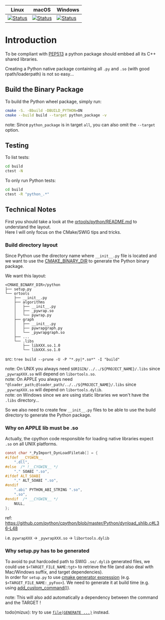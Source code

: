 Linux                                            | macOS                                            | Windows
------------------------------------------------ | ------------------------------------------------ | -------
[![Status][linux_python_svg]][linux_python_link] | [![Status][macos_python_svg]][macos_python_link] | [![Status][windows_python_svg]][windows_python_link]

[linux_python_svg]: https://github.com/google/or-tools/actions/workflows/cmake_linux_python.yml/badge.svg?branch=master
[linux_python_link]: https://github.com/google/or-tools/actions/workflows/cmake_linux_python.yml
[macos_python_svg]: https://github.com/google/or-tools/actions/workflows/cmake_macos_python.yml/badge.svg?branch=master
[macos_python_link]: https://github.com/google/or-tools/actions/workflows/cmake_macos_python.yml
[windows_python_svg]: https://github.com/google/or-tools/actions/workflows/cmake_windows_python.yml/badge.svg?branch=master
[windows_python_link]: https://github.com/google/or-tools/actions/workflows/cmake_windows_python.yml

# Introduction

To be compliant with
[PEP513](https://www.python.org/dev/peps/pep-0513/#the-manylinux1-policy) a
python package should embbed all its C++ shared libraries.

Creating a Python native package containing all `.py` and `.so` (with good
rpath/loaderpath) is not so easy...

## Build the Binary Package

To build the Python wheel package, simply run:

```sh
cmake -S. -Bbuild -DBUILD_PYTHON=ON
cmake --build build --target python_package -v
```
note: Since `python_package` is in target `all`, you can also omit the
`--target` option.

## Testing

To list tests:

```sh
cd build
ctest -N
```

To only run Python tests:

```sh
cd build
ctest -R "python_.*"
```

## Technical Notes

First you should take a look at the
[ortools/python/README.md](../../ortools/python/README.md) to understand the
layout. \
Here I will only focus on the CMake/SWIG tips and tricks.

### Build directory layout

Since Python use the directory name where `__init__.py` file is located and we
want to use the
[CMAKE_BINARY_DIR](https://cmake.org/cmake/help/latest/variable/CMAKE_BINARY_DIR.html)
to generate the Python binary package.

We want this layout:

```shell
<CMAKE_BINARY_DIR>/python
├── setup.py
└── ortools
    ├── __init__.py
    ├── algorithms
    │   ├── __init__.py
    │   ├── _pywrap.so
    │   └── pywrap.py
    ├── graph
    │   ├── __init__.py
    │   ├── pywrapgraph.py
    │   └── _pywrapgraph.so
    ├── ...
    └── .libs
        ├── libXXX.so.1.0
        └── libXXX.so.1.0
```

src: `tree build --prune -U -P "*.py|*.so*" -I "build"`

note: On UNIX you always need `$ORIGIN/../../${PROJECT_NAME}/.libs` since
`_pywrapXXX.so` will depend on `libortools.so`. \
note: On APPLE you always need
`"@loader_path;@loader_path/../../${PROJECT_NAME}/.libs` since `_pywrapXXX.so`
will depend on `libortools.dylib`. \
note: on Windows since we are using static libraries we won't have the `.libs`
directory...

So we also need to create few `__init__.py` files to be able to use the build
directory to generate the Python package.

### Why on APPLE lib must be .so

Actually, the cpython code responsible for loading native libraries expect `.so`
on all UNIX platforms.

```c
const char *_PyImport_DynLoadFiletab[] = {
#ifdef __CYGWIN__
    ".dll",
#else  /* !__CYGWIN__ */
    "." SOABI ".so",
#ifdef ALT_SOABI
    "." ALT_SOABI ".so",
#endif
    ".abi" PYTHON_ABI_STRING ".so",
    ".so",
#endif  /* __CYGWIN__ */
    NULL,
};
```

ref:
https://github.com/python/cpython/blob/master/Python/dynload_shlib.c#L36-L48

i.e. `pywrapXXX` -> `_pywrapXXX.so` -> `libortools.dylib`

### Why setup.py has to be generated

To avoid to put hardcoded path to SWIG `.so/.dylib` generated files, we could
use `$<TARGET_FILE_NAME:tgt>` to retrieve the file (and also deal with
Mac/Windows suffix, and target dependencies). \
In order for `setup.py` to use
[cmake generator expression](https://cmake.org/cmake/help/latest/manual/cmake-generator-expressions.7.html#informational-expressions)
(e.g. `$<TARGET_FILE_NAME:_pyFoo>`). We need to generate it at build time (e.g.
using
[add_custom_command()](https://cmake.org/cmake/help/latest/command/add_custom_command.html)).

note: This will also add automatically a dependency between the command and the
TARGET !

todo(mizux): try to use
[`file(GENERATE ...)`](https://cmake.org/cmake/help/latest/command/file.html#generate)
instead.
